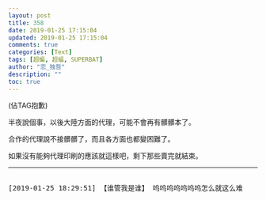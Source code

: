 ```yaml
---
layout: post
title: 358
date: 2019-01-25 17:15:04
updated: 2019-01-25 17:15:04
comments: true
categories: [Text]
tags: [超蝙, 超蝠, SUPERBAT]
author: "恋_独哲"
description: ""
toc: true
---
```


<p>(佔TAG抱歉)</p> 
<p>半夜說個事，以後大陸方面的代理，可能不會再有髒髒本了。</p> 
<p>合作的代理說不接髒髒了，而且各方面也都變困難了。</p> 
<p>如果沒有能夠代理印刷的應該就這樣吧，剩下那些賣完就結束。</p>

---

<pre>

[2019-01-25 18:29:51] 【谁管我是谁】 呜呜呜呜呜呜呜怎么就这么难

</pre>